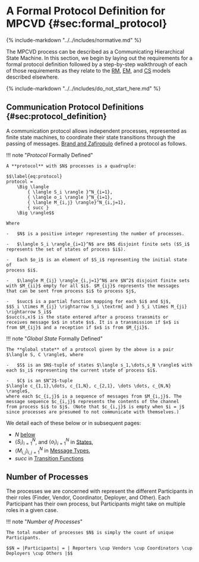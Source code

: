 # A Formal Protocol Definition for MPCVD {#sec:formal_protocol}

{% include-markdown "../../includes/normative.md" %}

The MPCVD process can be described as a Communicating Hierarchical State Machine.
In this section, we begin by laying out the requirements for a formal protocol
definition followed by a step-by-step walkthrough of each of those requirements
as they relate to the [RM](../../topics/process_models/rm/index.md), [EM](../../topics/process_models/em/index.md), and [CS](../../topics/process_models/cs/index.md)
models described elsewhere.

{% include-markdown "../../includes/do_not_start_here.md" %}

## Communication Protocol Definitions {#sec:protocol_definition}

A communication protocol allows independent processes, represented as finite state machines, to coordinate their state
transitions through the passing of messages. [Brand and Zafiropulo](https://doi.org/10.1145/322374.322380) defined
a protocol as follows.

!!! note "_Protocol_ Formally Defined"

    A **protocol** with $N$ processes is a quadruple:

    $$\label{eq:protocol}
    protocol = 
        \Big \langle 
            { \langle S_i \rangle }^N_{i=1}, 
            { \langle o_i \rangle }^N_{i=1},
            { \langle M_{i,j} \rangle}^N_{i,j=1},
            { succ }
        \Big \rangle$$

    Where

    -   $N$ is a positive integer representing the number of processes.

    -   $\langle S_i \rangle_{i=1}^N$ are $N$ disjoint finite sets ($S_i$
    represents the set of states of process $i$).

    -   Each $o_i$ is an element of $S_i$ representing the initial state of
    process $i$.

    -   $\langle M_{ij} \rangle_{i,j=1}^N$ are $N^2$ disjoint finite sets
    with $M_{ii}$ empty for all $i$. $M_{ij}$ represents the messages
    that can be sent from process $i$ to process $j$,

    -   $succ$ is a partial function mapping for each $i$ and $j$,
    $$S_i \times M_{ij} \rightarrow S_i \textrm{ and } S_i \times M_{ji} \rightarrow S_i$$
    $succ(s,x)$ is the state entered after a process transmits or
    receives message $x$ in state $s$. It is a transmission if $x$ is
    from $M_{ij}$ and a reception if $x$ is from $M_{ji}$.

!!! note "_Global State_ Formally Defined"

    The **global state** of a protocol given by the above is a pair $\langle S, C \rangle$, where

    -   $S$ is an $N$-tuple of states $\langle s_1,\dots,s_N \rangle$ with
    each $s_i$ representing the current state of process $i$.

    -   $C$ is an $N^2$-tuple
    $\langle c_{1,1},\dots, c_{1,N}, c_{2,1}, \dots \dots, c_{N,N} \rangle$,
    where each $c_{i,j}$ is a sequence of messages from $M_{i,j}$. The
    message sequence $c_{i,j}$ represents the contents of the channel
    from process $i$ to $j$. (Note that $c_{i,j}$ is empty when $i = j$
    since processes are presumed to not communicate with themselves.)

We detail each of these below or in subsequent pages:

- $N$ [below](#number-of-processes)
- ${ \langle S_i \rangle}^N_{i=1}$, and ${ \langle o_i \rangle }^N_{i=1}$ in [States](states.md),
- ${ \langle M_{i,j} \rangle }^N_{i,j=1}$ in [Message Types](messages.md),
- ${ succ }$ in [Transition Functions](transitions.md)

## Number of Processes

The processes we are concerned with represent the different Participants
in their roles (Finder, Vendor, Coordinator, Deployer, and Other). Each
Participant has their own process, but Participants might take on
multiple roles in a given case.

!!! note "_Number of Processes_"

    The total number of processes $N$ is simply the count of unique Participants.

    $$N = |Participants| = | Reporters \cup Vendors \cup Coordinators \cup Deployers \cup Others |$$

